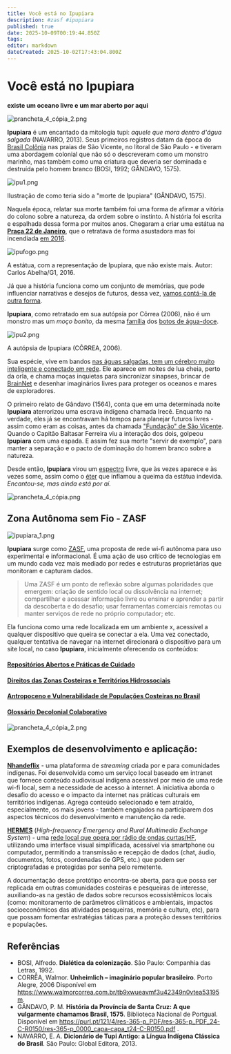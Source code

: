 ```yaml
---
title: Você está no Ipupiara
description: #zasf #ipupiara
published: true
date: 2025-10-09T00:19:44.850Z
tags: 
editor: markdown
dateCreated: 2025-10-02T17:43:04.800Z
---
```


# Você está no Ipupiara
**existe um oceano livre e um mar aberto por aqui**

![prancheta_4_cópia_2.png](/projetos/maedagua/prancheta_4_cópia_2.png)

**Ipupiara** é um encantado da mitologia tupi: *aquele que mora dentro d'água salgada* (NAVARRO, 2013). Seus primeiros registros datam da época do [Brasil Colônia](https://www.politize.com.br/brasil-colonia/) nas praias de São Vicente, no litoral de São Paulo - e tiveram uma abordagem colonial que não só o descreveram como um monstro marinho, mas também como uma criatura que deveria ser dominada e destruída pelo homem branco (BOSI, 1992; GÂNDAVO, 1575). 

![ipu1.png](/projetos/maedagua/ipu1.png)

Ilustração de como teria sido a "morte de Ipupiara" (GÂNDAVO, 1575).


Naquela época, relatar sua morte também foi uma forma de afirmar a vitória do colono sobre a natureza, da ordem sobre o instinto. A história foi escrita e espalhada dessa forma por muitos anos. Chegaram a criar uma estátua na [**Praça 22 de Janeiro**](https://maps.app.goo.gl/ixfp87b4SQrkwcMH8), que o retratava de forma asustadora mas foi incendiada [em 2016](https://g1.globo.com/sp/santos-regiao/noticia/2016/02/monumento-lenda-do-ipupiara-pega-fogo-em-sao-vicente-sp.html). 

![ipufogo.png](/projetos/maedagua/ipufogo.png)

A estátua, com a representação de Ipupiara, que não existe mais. Autor: Carlos Abelha/G1, 2016.


Já que a história funciona como um conjunto de memórias, que pode influenciar  narrativas e desejos de futuros, dessa vez, [vamos contá-la de outra forma](https://www.bbc.com/portuguese/internacional-54669548).

**Ipupiara**, como retratado em sua autópsia por Côrrea (2006), não é um monstro mas um *moço bonito*, da mesma [família](https://www.ufrgs.br/colegiodeaplicacao/wp-content/uploads/2020/06/Ciencias_Semana15_AmoraI.pdf) dos [botos de água-doce](https://www.nationalgeographicbrasil.com/animais/2023/07/boto-cor-de-rosa-a-lenda-do-animal-que-se-transforma-em-humano-e-outras-curiosidades-0). 

![ipu2.png](/projetos/maedagua/ipu2.png)

A autópsia de Ipupiara (CÔRREA, 2006).


Sua espécie, vive em bandos [nas águas salgadas, tem um cérebro muito inteligente e conectado em rede](https://super.abril.com.br/ciencia/a-verdadeira-inteligencia-dos-golfinhos/#:~:text=Al%C3%A9m%20disso%2C%20vis%C3%A3o%20e%20audi%C3%A7%C3%A3o,grande%20quanto%20cumprimentar%20um%20ET.). Ele aparece em noites de lua cheia, perto da orla, e chama moças inquietas para sincronizar sinapses, brincar de [BrainNet](https://doi.org/10.1038/s41598-019-41895-7) e desenhar imaginários livres para proteger os oceanos e mares de exploradores.

O primeiro relato de Gândavo (1564), conta que em uma determinada noite **Ipupiara** aterrorizou uma escrava índígena chamada Irecê. Enquanto na verdade, eles já se encontravam há tempos para planejar futuros livres - assim como eram as coisas, antes da chamada ["Fundação" de São Vicente](https://perfil.seade.gov.br/historico/hist_510.pdf). Quando o Capitão Baltasar Ferreira viu a interação dos dois, golpeou **Ipupiara** com uma espada. E assim fez sua morte "servir de exemplo", para manter a separação e o pacto de domínação do homem branco sobre a natureza. 

Desde então, **Ipupiara** virou um [espectro](https://michaelis.uol.com.br/busca?id=bxEA) livre, que às vezes aparece e às vezes some, assim como o [éter](https://michaelis.uol.com.br/busca?id=zvyO) que inflamou a queima da estátua indevida. *Encantou-se, mas ainda está por aí.*

![prancheta_4_cópia.png](/projetos/maedagua/prancheta_4_cópia.png)

## Zona Autônoma sem Fio - ZASF

![ipupiara_1.png](/projetos/maedagua/ipupiara_1.png)


**Ipupiara** surge como [ZASF](https://desvio.github.io/blog/zasf/), uma proposta de rede wi-fi autônoma para uso experimental e informacional. É uma ação de uso crítico de tecnologias em um mundo cada vez mais mediado por redes e estruturas proprietárias que monitoram e capturam dados. 

> Uma ZASF é um ponto de reflexão sobre algumas polaridades que emergem: criação de sentido local ou dissolvência na internet; compartilhar e acessar informação livre ou ensinar e aprender a partir da descoberta e do desafio; usar ferramentas comerciais remotas ou manter serviços de rede no próprio computador; etc.


Ela funciona como uma rede localizada em um ambiente x, acessível a qualquer dispositivo que queira se conectar a ela. Uma vez conectado, qualquer tentativa de navegar na internet direcionará o dispositivo para um site local, no caso **Ipupiara**, inicialmente oferecendo os conteúdos:

#### [Repositórios Abertos e Práticas de Cuidado](/projetos/maedagua/repositoriosabertos/)
#### [Direitos das Zonas Costeiras e Territórios Hidrossociais](/projetos/maedagua/direitoszonascosteiras/)
#### [Antropoceno e Vulnerabilidade de Populações Costeiras no Brasil](/projetos/maedagua/antropoceno)
#### [Glossário Decolonial Colaborativo](/projetos/maedagua/glossariodecolonial) 

![prancheta_4_cópia_2.png](/projetos/maedagua/prancheta_4_cópia_2.png)

## Exemplos de desenvolvimento e aplicação:

**[Nhandeflix](https://vimeo.com/841716747)** - uma plataforma de *streaming* criada por e para comunidades indígenas. Foi desenvolvida como um serviço local baseado em intranet que fornece conteúdo audiovisual indígena acessível por meio de uma rede wi-fi local, sem a necessidade de acesso à internet. A iniciativa aborda o desafio do acesso e o impacto da internet nas práticas culturais em territórios indígenas. Agrega conteúdo selecionado e tem atraído, especialmente, os mais jovens - também engajados na participarem dos aspectos técnicos do desenvolvimento e manutenção da rede. 

**[HERMES](https://vimeo.com/398331581?fl=pl&fe=vl)** (*High-frequency Emergency and Rural Multimedia Exchange System*) - uma [rede local que opera por rádio de ondas curtas/HF](https://www.rhizomatica.org/hermes/), utilizando uma interface visual simplificada, acessível via smartphone ou computador, permitindo a transmissão e recepção de dados (chat, áudio, documentos, fotos, coordenadas de GPS, etc.) que podem ser criptografadas e protegidas por senha pelo remetente. 

A documentação desse protótipo encontra-se aberta, para que possa ser replicada em outras comunidades costeiras e pesqueiras de interesse, auxiliando-as na gestão de dados sobre recursos ecossistêmicos locais (como: monitoramento de parâmetros climáticos e ambientais, impactos socioeconômicos das atividades pesqueiras, memória e cultura, etc), para que possam fomentar estratégias táticas para a proteção desses territórios e populações.


## Referências
- BOSI, Alfredo. **Dialética da colonização**. São Paulo: Companhia das Letras, 1992.
- CORRÊA, Walmor. **Unheimlich – imaginário popular brasileiro**. Porto Alegre, 2006 Disponível em https://www.walmorcorrea.com.br/tb9xwueavmf3u42349n0vtea53195m.
- GÂNDAVO, P. M. **História da Província de Santa Cruz: A que vulgarmente chamamos Brasil, 1575**. Biblioteca Nacional de Portgual. Disponível em https://purl.pt/121/4/res-365-p_PDF/res-365-p_PDF_24-C-R0150/res-365-p_0000_capa-capa_t24-C-R0150.pdf .
- NAVARRO, E. A. **Dicionário de Tupi Antigo: a Língua Indígena Clássica do Brasil**. São Paulo: Global Editora, 2013.